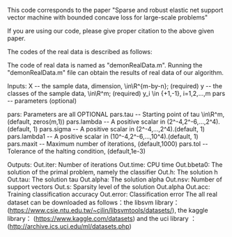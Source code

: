 This code corresponds to the paper "Sparse and robust elastic net support vector machine with bounded concave loss for large-scale problems"

If you are using our code, please give proper citation to the above given paper.

The codes of the real data is described as follows:

The code of real data is named as "demonRealData.m".
Running the "demonRealData.m" file can obtain the results of real data of our algorithm.

Inputs:
       X    -- the sample data, dimension, \in\R^{m-by-n}; (required)
       y    -- the classes of the sample data, \in\R^m; (required)
       y_i \in {+1,-1}, i=1,2,...,m
      pars -- parameters (optional)

 pars:     Parameters are all OPTIONAL
             pars.tau   --  Starting point of tau \in\R^m,  (default, zeros(m,1))
             pars.lambda  --  A positive scalar in (2^-4,2^-6,...,2^4).(default, 1)
             pars.sigma      --  A positive scalar in (2^-4,...,2^4).(default, 1)
             pars.lambda1  --  A positive scalar in (10^-4,2^-6,...,10^4).(default, 1)
             pars.maxit   --  Maximum number of iterations, (default,1000)
             pars.tol     --  Tolerance of the halting condition, (default,1e-3)

 Outputs:
     Out.iter:          Number of iterations
     Out.time:        CPU time
     Out.bbeta0:    The solution of the primal problem, namely the classifier
     Out.h:             The solution h
     Out.tau:          The solution tau
     Out.alpha:       The solution alpha
     Out.nsv:          Number of support vectors
     Out.s:             Sparsity level of the solution Out.alpha
     Out.acc:          Training classification accuracy
     Out.error:        Classification error
The all real dataset can be downloaded as follows：the libsvm library：(https://www.csie.ntu.edu.tw/~cjlin/libsvmtools/datasets/), the kaggle library： (https://www.kaggle.com/datasets) and the uci library ：(http://archive.ics.uci.edu/ml/datasets.php)
